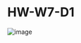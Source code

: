 # HW-W7-D1

![image](https://user-images.githubusercontent.com/122723505/221499160-12a2568c-b112-4377-ac5b-f847d2cfde4a.png)
